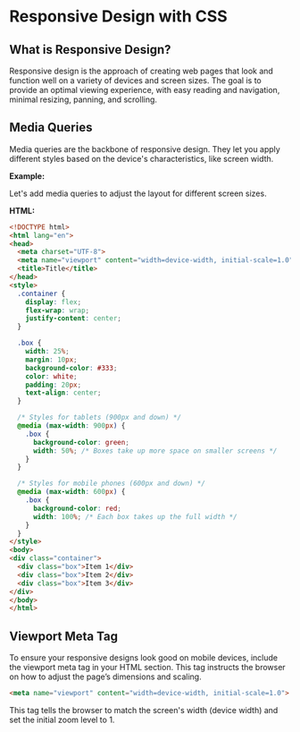 # Responsive Design with CSS

## What is Responsive Design?

Responsive design is the approach of creating web pages that look and function well on a variety of devices and screen
sizes. The goal is to provide an optimal viewing experience, with easy reading and navigation, minimal resizing,
panning, and scrolling.

## Media Queries

Media queries are the backbone of responsive design. They let you apply different styles based on the device's
characteristics, like screen width.

**Example:**

Let's add media queries to adjust the layout for different screen sizes.

**HTML:**

```html
<!DOCTYPE html>
<html lang="en">
<head>
  <meta charset="UTF-8">
  <meta name="viewport" content="width=device-width, initial-scale=1.0">
  <title>Title</title>
</head>
<style>
  .container {
    display: flex;
    flex-wrap: wrap;
    justify-content: center;
  }

  .box {
    width: 25%;
    margin: 10px;
    background-color: #333;
    color: white;
    padding: 20px;
    text-align: center;
  }

  /* Styles for tablets (900px and down) */
  @media (max-width: 900px) {
    .box {
      background-color: green;
      width: 50%; /* Boxes take up more space on smaller screens */
    }
  }

  /* Styles for mobile phones (600px and down) */
  @media (max-width: 600px) {
    .box {
      background-color: red;
      width: 100%; /* Each box takes up the full width */
    }
  }
</style>
<body>
<div class="container">
  <div class="box">Item 1</div>
  <div class="box">Item 2</div>
  <div class="box">Item 3</div>
</div>
</body>
</html>
```

## Viewport Meta Tag

To ensure your responsive designs look good on mobile devices, include the viewport meta tag in your HTML <head>
section. This tag instructs the browser on how to adjust the page’s dimensions and scaling.

```html
<meta name="viewport" content="width=device-width, initial-scale=1.0">
```

This tag tells the browser to match the screen's width (device width) and set the initial zoom level to 1.

